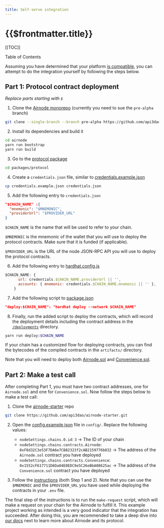 ```yaml
---
title: Self-serve integration
---
```


# {{$frontmatter.title}}

[[TOC]]

<Version selectedVersion="pre-alpha" />

<div class="toc-label">Table of Contents</div>

Assuming you have determined that your platform [is compatible](is-my-platform-compatible.md), you can attempt to do the integration yourself by following the steps below.

## Part 1: Protocol contract deployment

*Replace parts starting with `$`*

1. Clone the [Airnode monorepo](https://github.com/api3dao/airnode) (currently you need to sue the `pre-alpha` branch)

```sh
git clone --single-branch --branch pre-alpha https://github.com/api3dao/airnode.git
```

2. Install its dependencies and build it

```sh
cd airnode
yarn run bootstrap
yarn run build
```

3. Go to the [protocol package](https://github.com/api3dao/airnode/tree/pre-alpha/packages/protocol)

```sh
cd packages/protocol
```

4. Create a `credentials.json` file, similar to [credentials.example.json](https://github.com/api3dao/airnode/blob/master/packages/protocol/credentials.example.json)

```sh
cp credentials.example.json credentials.json
```

5. Add the following entry to `credentials.json`

```json
"$CHAIN_NAME" :{
  "mnemonic": "$MNEMONIC",
  "providerUrl": "$PROVIDER_URL"
}
```

`$CHAIN_NAME` is the name that will be used to refer to your chain.

`$MNEMONIC` is the mnemonic of the wallet that you will use to deploy the protocol contracts.
Make sure that it is funded (if applicable).

`$PROVIDER_URL` is the URL of the node JSON-RPC API you will use to deploy the protocol contracts.

6. Add the following entry to [hardhat.config.js](https://github.com/api3dao/airnode/blob/master/packages/protocol/hardhat.config.js)

```js
$CHAIN_NAME: {
      url: credentials.$CHAIN_NAME.providerUrl || '',
      accounts: { mnemonic: credentials.$CHAIN_NAME.mnemonic || '' },
    }
```

7. Add the following script to [package.json](https://github.com/api3dao/airnode/blob/master/packages/protocol/package.json)

```json
"deploy:$CHAIN_NAME": "hardhat deploy --network $CHAIN_NAME"
```

8. Finally, run the added script to deploy the contracts, which will record the deployment details including the contract address in the [`/deployments`](https://github.com/api3dao/airnode/tree/pre-alpha/packages/protocol/deployments) directory.

```sh
yarn run deploy:$CHAIN_NAME
```

If your chain has a customized flow for deploying contracts, you can find the bytecodes of the compiled contracts in the `artifacts/` directory.

Note that you will need to deploy both [Airnode.sol](../../protocols/request-response/general-structure.md#airnode-sol) and [Convenience.sol](../../protocols/request-response/general-structure.md#convenience-sol).

## Part 2: Make a test call

After completing Part 1, you must have two contract addresses, one for `Airnode.sol` and one for `Convenience.sol`.
Now follow the steps below to make a test call:

1. Clone the [airnode-starter](https://github.com/api3dao/airnode-starter) repo

```sh
git clone https://github.com/api3dao/airnode-starter.git
```

2. Open the [config.example.json](https://github.com/api3dao/airnode-starter/blob/main/config/config.example.json) file in `config/`.
Replace the following values:

    - `nodeSettings.chains.0.id`: `3` -> The ID of your chain
    - `nodeSettings.chains.contracts.Airnode`: `0xF8d32C3e53F7DA6e7CB82323f2cAB2159776b832` -> The address of the `Airnode.sol` contract you have deployed
    - `nodeSettings.chains.contracts.Convenience`: `0x1552cF617711D6Da04E0EDC9e5C26eBbA08625ac` -> The address of the `Convenience.sol` contract you have deployed

3. Follow the [instructions](https://github.com/api3dao/airnode-starter#setup) (both Step 1 and 2).
Note that you can use the `$MNEMONIC` and the `$PROVIDER_URL` you have used while deploying the contracts in your `.env` file.

The final step of the instructions is to run the `make-request` script, which will make a request on your chain for the Airnode to fulfill it.
This example project working as intended is a very good indicator that the integration has succeeded.
After doing this, you are recommended to take a deep dive into [our docs](https://github.com/api3dao/api3-docs) next to learn more about Airnode and its protocol.
